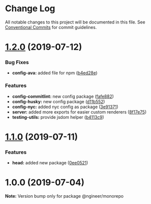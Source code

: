 # Change Log

All notable changes to this project will be documented in this file.
See [Conventional Commits](https://conventionalcommits.org) for commit guidelines.

# [1.2.0](https://github.com/pixelass/ngineer/compare/v1.1.0...v1.2.0) (2019-07-12)


### Bug Fixes

* **config-ava:** added file for npm ([b4ed28e](https://github.com/pixelass/ngineer/commit/b4ed28e))


### Features

* **config-commitlint:** new config package ([fafe882](https://github.com/pixelass/ngineer/commit/fafe882))
* **config-husky:** new config package ([d11b552](https://github.com/pixelass/ngineer/commit/d11b552))
* **config-nyc:** added nyc config as package ([3e91371](https://github.com/pixelass/ngineer/commit/3e91371))
* **server:** added more exports for easier custom renderers ([8f17e75](https://github.com/pixelass/ngineer/commit/8f17e75))
* **testing-utils:** provide jsdom helper ([b4113c9](https://github.com/pixelass/ngineer/commit/b4113c9))





# [1.1.0](https://github.com/pixelass/ngineer/compare/v1.0.0...v1.1.0) (2019-07-11)


### Features

* **head:** added new package ([0ee0521](https://github.com/pixelass/ngineer/commit/0ee0521))





# 1.0.0 (2019-07-04)

**Note:** Version bump only for package @ngineer/monorepo
